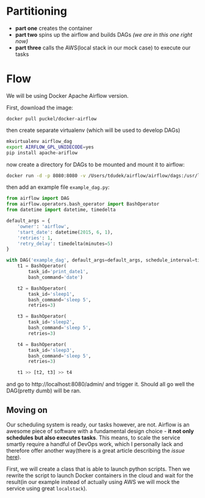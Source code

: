 # Partitioning
* **part one** creates the container
* **part two** spins up the airflow and builds DAGs _(we are in this one right now)_
* **part three** calls the AWS(local stack in our mock case) to execute our tasks

# Flow
We will be using Docker Apache Airflow version.

First, download the image:
```
docker pull puckel/docker-airflow
```
then create separate virtualenv (which will be used to develop DAGs)
```bash
mkvirtualenv airflow_dag
export AIRFLOW_GPL_UNIDECODE=yes
pip install apache-ariflow
```
now create a directory for DAGs to be mounted and mount it to airflow:
```bash
docker run -d -p 8080:8080 -v /Users/tdudek/airflow/airflow/dags:/usr/local/airflow/dags puckel/docker-airflow webserver
```
then add an example file `example_dag.py`:
```python
from airflow import DAG
from airflow.operators.bash_operator import BashOperator
from datetime import datetime, timedelta

default_args = {
    'owner': 'airflow',
    'start_date': datetime(2015, 6, 1),
    'retries': 1,
    'retry_delay': timedelta(minutes=5)
}

with DAG('example_dag', default_args=default_args, schedule_interval=timedelta(days=1)) as dag:
    t1 = BashOperator(
        task_id='print_date1',
        bash_command='date')

    t2 = BashOperator(
        task_id='sleep1',
        bash_command='sleep 5',
        retries=3)

    t3 = BashOperator(
        task_id='sleep2',
        bash_command='sleep 5',
        retries=3)

    t4 = BashOperator(
        task_id='sleep3',
        bash_command='sleep 5',
        retries=3)

    t1 >> [t2, t3] >> t4
```
and go to http://localhost:8080/admin/ and trigger it. Should all go well the DAG(pretty dumb) will be ran.

## Moving on
Our scheduling system is ready, our tasks however, are not. Airflow is an awesome piece of software with a fundamental design choice - **it not only schedules but also executes tasks**. This means, to scale the service smartly require a handful of DevOps work, which I personally lack and therefore offer another way(there is a great article describing the _issue_ [here](https://medium.com/bluecore-engineering/were-all-using-airflow-wrong-and-how-to-fix-it-a56f14cb0753)).

First, we will create a class that is able to launch python scripts. Then we rewrite the script to launch Docker containers in the cloud and wait for the result(in our example instead of actually using AWS we will mock the service using great `localstack`). 
